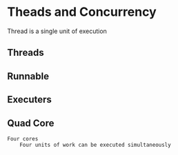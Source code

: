 # Theads and Concurrency

Thread is a single unit of execution


## Threads


## Runnable


## Executers


## Quad Core
    
    Four cores
        Four units of work can be executed simultaneously

    